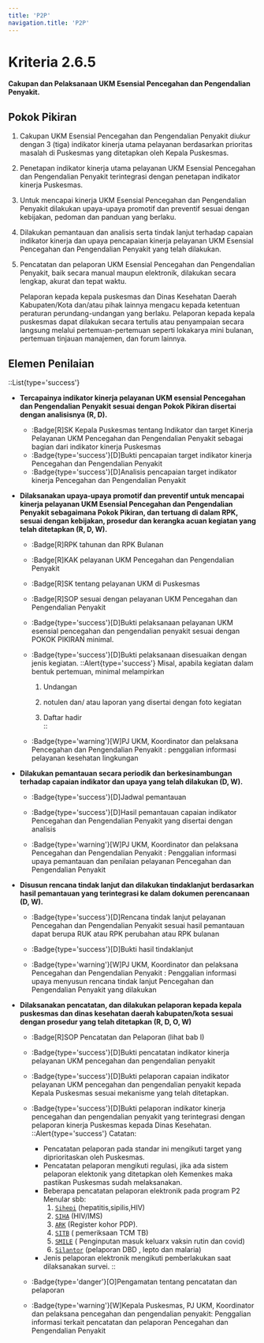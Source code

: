 ```yaml
---
title: 'P2P'
navigation.title: 'P2P'
---
```


# Kriteria 2.6.5 
**Cakupan dan Pelaksanaan UKM Esensial Pencegahan dan Pengendalian Penyakit.** 

## Pokok Pikiran 

1. Cakupan UKM Esensial Pencegahan dan Pengendalian Penyakit diukur dengan 3 (tiga) indikator kinerja utama pelayanan berdasarkan prioritas masalah di Puskesmas yang ditetapkan oleh Kepala Puskesmas. 

2. Penetapan indikator kinerja utama pelayanan UKM Esensial Pencegahan dan Pengendalian Penyakit terintegrasi dengan penetapan indikator kinerja Puskesmas. 

3. Untuk mencapai kinerja UKM Esensial Pencegahan dan Pengendalian Penyakit dilakukan upaya-upaya promotif dan preventif sesuai dengan kebijakan, pedoman dan panduan yang berlaku. 

4. Dilakukan pemantauan dan analisis serta  tindak  lanjut terhadap capaian indikator kinerja dan upaya pencapaian kinerja pelayanan UKM Esensial Pencegahan dan Pengendalian Penyakit yang telah dilakukan. 

5. Pencatatan dan pelaporan UKM Esensial Pencegahan dan Pengendalian Penyakit, baik secara manual maupun elektronik, dilakukan secara lengkap, akurat dan tepat waktu. 
  
    Pelaporan kepada kepala puskesmas dan Dinas Kesehatan Daerah Kabupaten/Kota dan/atau pihak lainnya mengacu kepada ketentuan peraturan perundang-undangan yang berlaku. Pelaporan kepada kepala puskesmas dapat dilakukan secara tertulis atau penyampaian secara langsung melalui pertemuan-pertemuan seperti lokakarya mini bulanan, pertemuan tinjauan manajemen, dan forum lainnya. 

## Elemen Penilaian 
::List{type='success'}
- **Tercapainya indikator kinerja pelayanan UKM esensial Pencegahan dan Pengendalian Penyakit sesuai dengan Pokok Pikiran disertai dengan analisisnya (R, D).**
  - :Badge[R]SK Kepala Puskesmas tentang Indikator dan target Kinerja Pelayanan UKM Pencegahan dan Pengendalian Penyakit sebagai bagian dari indikator kinerja Puskesmas 
  - :Badge{type='success'}[D]Bukti pencapaian target indikator kinerja Pencegahan dan Pengendalian Penyakit
  - :Badge{type='success'}[D]Analisis pencapaian target indikator kinerja Pencegahan dan Pengendalian Penyakit 

- **Dilaksanakan upaya-upaya promotif dan preventif untuk mencapai kinerja pelayanan UKM Esensial Pencegahan dan Pengendalian Penyakit sebagaimana Pokok Pikiran, dan tertuang di dalam RPK, sesuai dengan kebijakan, prosedur dan kerangka acuan kegiatan yang telah ditetapkan (R, D, W).** 

  - :Badge[R]RPK tahunan dan RPK Bulanan 
  - :Badge[R]KAK pelayanan UKM Pencegahan dan Pengendalian 
  Penyakit 
  - :Badge[R]SK tentang pelayanan UKM di Puskesmas 
  - :Badge[R]SOP sesuai dengan pelayanan UKM Pencegahan dan Pengendalian Penyakit 

  - :Badge{type='success'}[D]Bukti pelaksanaan pelayanan UKM esensial pencegahan dan pengendalian penyakit sesuai dengan POKOK PIKIRAN minimal. 

  - :Badge{type='success'}[D]Bukti pelaksanaan disesuaikan dengan jenis kegiatan. 
    ::Alert{type='success'}
    Misal, apabila kegiatan dalam bentuk pertemuan, minimal melampirkan 

    1. Undangan 

    2. notulen dan/ atau laporan yang disertai dengan foto kegiatan 

    3. Daftar hadir  
    ::


  - :Badge{type='warning'}[W]PJ UKM, Koordinator dan pelaksana Pencegahan dan Pengendalian Penyakit : penggalian informasi pelayanan kesehatan lingkungan  

- **Dilakukan pemantauan secara periodik dan berkesinambungan terhadap capaian indikator dan upaya yang telah dilakukan (D, W).**

  - :Badge{type='success'}[D]Jadwal pemantauan 

  - :Badge{type='success'}[D]Hasil pemantauan capaian indikator Pencegahan dan Pengendalian Penyakit yang disertai dengan analisis 
   
  - :Badge{type='warning'}[W]PJ UKM, Koordinator dan pelaksana Pencegahan dan Pengendalian Penyakit : Penggalian informasi upaya pemantauan dan penilaian pelayanan Pencegahan dan Pengendalian Penyakit 

- **Disusun rencana tindak lanjut dan dilakukan tindaklanjut berdasarkan hasil pemantauan yang terintegrasi ke dalam dokumen perencanaan (D, W).**

  - :Badge{type='success'}[D]Rencana tindak lanjut pelayanan Pencegahan dan Pengendalian Penyakit sesuai hasil pemantauan dapat berupa RUK atau RPK perubahan atau RPK bulanan 

  - :Badge{type='success'}[D]Bukti hasil tindaklanjut 
   
  - :Badge{type='warning'}[W]PJ UKM, Koordinator dan pelaksana Pencegahan dan Pengendalian Penyakit : Penggalian informasi upaya menyusun rencana tindak lanjut Pencegahan dan Pengendalian Penyakit yang dilakukan 

- **Dilaksanakan pencatatan, dan dilakukan pelaporan kepada kepala puskesmas dan dinas kesehatan daerah kabupaten/kota sesuai dengan prosedur yang telah ditetapkan (R, D, O, W)**

  - :Badge[R]SOP Pencatatan dan Pelaporan (lihat bab I) 

  - :Badge{type='success'}[D]Bukti pencatatan indikator kinerja pelayanan UKM pencegahan dan pengendalian penyakit 

  - :Badge{type='success'}[D]Bukti pelaporan capaian indikator pelayanan UKM pencegahan dan pengendalian penyakit kepada Kepala Puskesmas sesuai mekanisme yang telah ditetapkan. 

  - :Badge{type='success'}[D]Bukti pelaporan indikator kinerja pencegahan dan pengendalian penyakit yang terintegrasi dengan pelaporan kinerja Puskesmas kepada Dinas Kesehatan. 
    ::Alert{type='success'}
    Catatan: 
    - Pencatatan pelaporan pada standar ini mengikuti target yang diprioritaskan oleh Puskesmas. 
    - Pencatatan pelaporan mengikuti regulasi, jika ada sistem pelaporan elektonik yang ditetapkan oleh Kemenkes maka pastikan Puskesmas sudah melaksanakan. 
    - Beberapa pencatatan pelaporan elektronik pada program P2 Menular sbb: 
      1. [`Sihepi`]() (hepatitis,sipilis,HIV) 
      1. [`SIHA`]() (HIV/IMS) 
      1. [`ARK`]() (Register kohor PDP). 
      1. [`SITB`]() ( pemeriksaan TCM TB) 
      1. [`SMILE`]() ( Penginputan masuk keluarx vaksin rutin dan covid) 
      1. [`Silantor`]() (pelaporan DBD , lepto dan malaria) 
    - Jenis pelaporan elektronik mengikuti pemberlakukan saat dilaksanakan survei. 
    ::


  - :Badge{type='danger'}[O]Pengamatan tentang pencatatan dan pelaporan
  - :Badge{type='warning'}[W]Kepala Puskesmas, PJ UKM, Koordinator dan pelaksana pencegahan dan pengendalian penyakit: Penggalian informasi terkait pencatatan dan pelaporan Pencegahan dan Pengendalian Penyakit 

